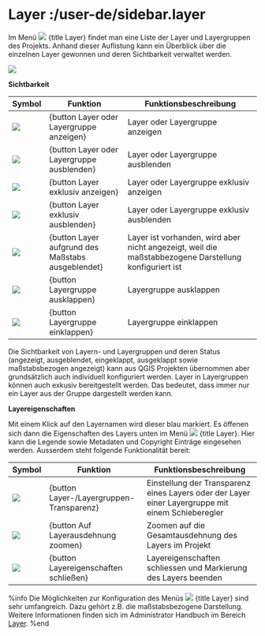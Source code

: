 # Layer :/user-de/sidebar.layer

Im Menü ![](baseline-layers-24px.svg) {title Layer} findet man eine Liste der Layer und Layergruppen des Projekts. Anhand dieser Auflistung kann ein Überblick über die einzelnen Layer gewonnen und deren  Sichtbarkeit verwaltet werden.

![](kartenlayer.png)

**Sichtbarkeit**

| Symbol                                | Funktion                				| Funktionsbeschreibung                         |
|---------------------------------------|-------------------------------------------------------|-----------------------------------------------|
| ![](baseline-visibility-24px.svg)	| {button Layer oder Layergruppe anzeigen}		| Layer oder Layergruppe anzeigen 		|
| ![](baseline-visibility_off-24px.svg)	| {button Layer oder Layergruppe ausblenden}		| Layer oder Layergruppe ausblenden     	|
| ![](exklusive_an.png)			| {button Layer exklusiv anzeigen}			| Layer oder Layergruppe exklusiv anzeigen 	|
| ![](exklusive_aus.png)			| {button Layer exklusiv ausblenden}			| Layer oder Layergruppe exklusiv ausblenden   	|
| ![](block-24px.svg)			| {button Layer aufgrund des Maßstabs ausgeblendet}	| Layer ist vorhanden, wird aber nicht angezeigt, weil die maßstabbezogene Darstellung konfiguriert ist     			|
| ![](baseline-chevron_right-24px.svg)  | {button Layergruppe ausklappen}			| Layergruppe ausklappen			|
| ![](baseline-expand_more-24px.svg)   	| {button Layergruppe einklappen}			| Layergruppe einklappen			|


Die Sichtbarkeit von Layern- und Layergruppen und deren Status (angezeigt, ausgeblendet, eingeklappt, ausgeklappt sowie maßstabsbezogen angezeigt) kann aus QGIS Projekten übernommen aber grundsätzlich auch individuell konfiguriert werden. Layer in Layergruppen können auch exkusiv bereitgestellt werden. Das bedeutet, dass immer nur ein Layer aus der Gruppe dargestellt werden kann.

**Layereigenschaften**

Mit einem Klick auf den Layernamen wird dieser blau markiert. Es öffenen sich dann die Eigenschaften des Layers unten im Menü ![](baseline-layers-24px.svg) {title Layer}. Hier kann die Legende sowie Metadaten und Copyright Einträge eingesehen werden. Ausserdem steht folgende Funktionalität bereit:

| Symbol                                | Funktion                			| Funktionsbeschreibung                         							|
|---------------------------------------|-----------------------------------------------|-------------------------------------------------------------------------------------------------------|
| ![](opacity-24px.svg)			| {button Layer-/Layergruppen-Transparenz}	| Einstellung der Transparenz eines Layers oder der Layer einer Layergruppe mit einem Schieberegler	|
| ![](baseline-zoom_out_map-24px.svg)	| {button Auf Layerausdehnung zoomen}		| Zoomen auf die Gesamtausdehnung des Layers im Projekt 						|
| ![](baseline-close-24px.svg)        	| {button Layereigenschaften schließen}		| Layereigenschaften schliessen und Markierung des Layers beenden					|

%info
 Die Möglichkeiten zur Konfiguration des Menüs ![](baseline-layers-24px.svg) {title Layer} sind sehr umfangreich. Dazu gehört z.B. die maßstabsbezogene Darstellung. Weitere Informationen finden sich im Administrator Handbuch im Bereich [Layer](/admin-de/config-az/layer).
%end 


